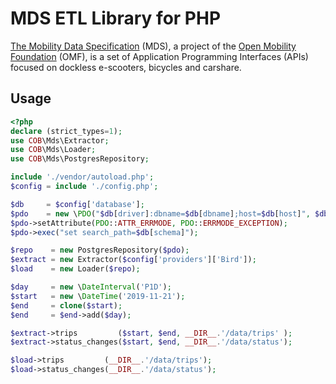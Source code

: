 # MDS ETL Library for PHP

[The Mobility Data Specification](https://github.com/openmobilityfoundation/mobility-data-specification) (MDS), a project of the [Open Mobility Foundation](http://www.openmobilityfoundation.org) (OMF), is a set of Application Programming Interfaces (APIs) focused on dockless e-scooters, bicycles and carshare.

## Usage

```php
<?php
declare (strict_types=1);
use COB\Mds\Extractor;
use COB\Mds\Loader;
use COB\Mds\PostgresRepository;

include './vendor/autoload.php';
$config = include './config.php';

$db     = $config['database'];
$pdo    = new \PDO("$db[driver]:dbname=$db[dbname];host=$db[host]", $db['username'], $db['password']);
$pdo->setAttribute(PDO::ATTR_ERRMODE, PDO::ERRMODE_EXCEPTION);
$pdo->exec("set search_path=$db[schema]");

$repo    = new PostgresRepository($pdo);
$extract = new Extractor($config['providers']['Bird']);
$load    = new Loader($repo);

$day     = new \DateInterval('P1D');
$start   = new \DateTime('2019-11-21');
$end     = clone($start);
$end     = $end->add($day);

$extract->trips         ($start, $end, __DIR__.'/data/trips' );
$extract->status_changes($start, $end, __DIR__.'/data/status');

$load->trips         (__DIR__.'/data/trips');
$load->status_changes(__DIR__.'/data/status');
```
